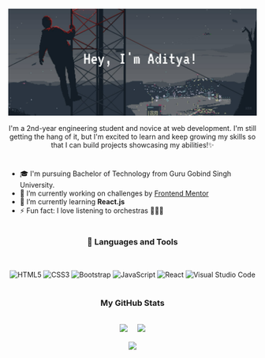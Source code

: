 ![Pixelated Banner](https://github.com/adityaphasu/AdityaPhasu/blob/main/images/banner.png)

<p align="center">I'm a 2nd-year engineering student and novice at web development. I'm still getting the hang of it, but I'm excited to learn and keep growing my skills so that I can build projects showcasing my abilities!✨
</p>

#

- 🎓 I'm pursuing Bachelor of Technology from Guru Gobind Singh University.
- 🔭 I’m currently working on challenges by [Frontend Mentor](https://www.frontendmentor.io)
- 🌱 I’m currently learning **React.js**
- ⚡ Fun fact: I love listening to orchestras :violin::musical_note::musical_score:

#

<!------------------------------------------------------------------------------------------------------------------------>


<h3 align="center"> 🧰 Languages and Tools </h3>

<br>

<div align="center">
  
![HTML5](https://img.shields.io/badge/html5-%23E34F26.svg?style=for-the-badge&logo=html5&logoColor=white)
![CSS3](https://img.shields.io/badge/css3-%231572B6.svg?style=for-the-badge&logo=css3&logoColor=white)
![Bootstrap](https://img.shields.io/badge/bootstrap-%23563D7C.svg?style=for-the-badge&logo=bootstrap&logoColor=white)
![JavaScript](https://img.shields.io/badge/javascript-%23323330.svg?style=for-the-badge&logo=javascript&logoColor=%23F7DF1E)
![React](https://img.shields.io/badge/react-%2320232a.svg?style=for-the-badge&logo=react&logoColor=%2361DAFB)
![Visual Studio Code](https://img.shields.io/badge/Visual%20Studio%20Code-0078d7.svg?style=for-the-badge&logo=visual-studio-code&logoColor=white)
  
</div>

#

<!------------------------------------------------------------------------------------------------------------------------------>

<h3 align="center">My GitHub Stats</h3>

<br>

<div align="center">

<img style="height: auto; width: 41%;" class="img" src="https://github-readme-stats.vercel.app/api?username=adityaphasu&show_icons=true&theme=dracula" />
&nbsp;
&nbsp;
<img style="height: auto; width: 41%;" class="img" src="https://github-readme-stats.vercel.app/api/top-langs/?username=adityaphasu&layout=compact&theme=dracula" />
</div>

<br>

<div align="center">
  
<img class="img" src="https://github-readme-streak-stats.herokuapp.com?user=adityaphasu&theme=dracula" />
  
</div>
